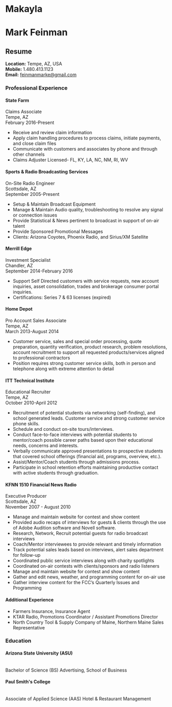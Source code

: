 # Makayla
<h1>Mark Feinman</h1>

<h2>Resume</h2>

<b>Location:</b> Tempe, AZ, USA<br>
  <b>Mobile:</b> 1.480.413.1123<br>
  <b>Email:</b> <a href="mailto:feinmanmarke@gmail.com">feinmanmarke@gmail.com</a>

<h3>Professional Experience</h3>

<h4>State Farm</h4>
<p>Claims Associate<br>
Tempe, AZ<br>
February 2016-Present</p>
<ul>
  <li>Receive and review claim information</li>
  <li>Apply claim handling procedures to process claims, initiate payments, and close claim files</li>
  <li>Communicate with customers and associates by phone and through other channels</li>
  <li>Claims Adjuster Licensed- FL, KY, LA, NC, NM, RI, WV</li>
</ul>

<h4>Sports & Radio Broadcasting Services</h4> 
<p>On-Site Radio Engineer<br>
Scottsdale, AZ<br>
September 2005-Present</p>
<ul>
   <li>Setup & Maintain Broadcast Equipment</li>
   <li>Manage & Maintain Audio quality, troubleshooting to resolve any signal or connection issues</li>
   <li>Provide Statistical & News pertinent to broadcast in support of on-air talent</li>
   <li>Provide Sponsored Promotional Messages</li>
   <li>Clients: Arizona Coyotes, Phoenix Radio, and Sirius/XM Satellite</li>
</ul>

<h4>Merrill Edge</h4>
<p>Investment Specialist<br>
Chandler, AZ<br>
September 2014-February 2016</p>
<ul>
   <li> Support Self Directed customers with service requests, new account inquiries, asset consolidation, trades and brokerage consumer         portal inquiries. </li>
   <li>Certifications: Series 7 & 63 licenses (expired)</li>
</ul>

<h4>Home Depot</h4>
<p>Pro Account Sales Associate<br>
Tempe, AZ<br>
March 2013-August 2014</p>
<ul>
   <li>Customer service, sales and special order processing, quote preparation, quantity verification, product research, problem 
       resolutions, account recruitment to support all requested products/services aligned to professional contractors </li>
   <li>Position requires strong customer service skills, both in person and telephone along with extreme attention to detail</li>
</ul>  

<h4>ITT Technical Institute</h4> 
<p> Educational Recruiter <br>
Tempe, AZ<br>
October 2010-April 2012</p>
<ul>
   <li>Recruitment of potential students via networking (self-finding), and school 
     generated leads. Customer service and strong customer service phone skills.</li>
   <li>Schedule and conduct on-site tours/interviews. </li>
   <li>Conduct face-to-face interviews with potential students to mentor/coach possible 
      career paths based upon their educational needs, concerns and interests. </li>
   <li>Verbally communicate approved presentations to prospective students that    
     covered school offerings (financial aid, programs, overview, etc.).</li>
   <li> Assist/Mentor/Coach students through admissions process.</li>
   <li> Participate in school retention efforts maintaining productive contact with active 
     students through graduation.</li>
</ul>

<h4>KFNN 1510 Financial News Radio</h4> 
<p> Executive Producer <br>
Scottsdale, AZ<br>
November 2007 - August 2010</p>
<ul>
    <li>Manage and maintain website for contest and show content </li>
    <li>Provided audio recaps of interviews for guests & clients through the use of Adobe Audition software and Novell software. </li>
    <li>Research, Network, Recruit potential guests for radio broadcast interviews </li>
    <li>Coach/Mentor interviewees to provide relevant and timely information </li>
    <li>Track potential sales leads based on interviews, alert sales department for follow-up </li>
    <li>Coordinated public service interviews along with charity spotlights </li>
    <li>Coordinated on-air contests with clients/sponsors and radio listeners</li>
    <li>Manage and maintain website for contest and show content</li>
    <li>Gather and edit news, weather, and programming content for on-air use</li>
    <li>Gather interview content for the FCC’s Quarterly Issues and Programming</li>
</ul>

<h4>Additional Experience</h4>
<ul>
  <li>Farmers Insurance, Insurance Agent</li>
  <li>KTAR Radio, Promotions Coordinator / Assistant Promotions Director</li>
  <li>North Country Tool & Supply Company of Maine, Northern Maine Sales Representative</li>
  </ul>

<h3>Education</h3>

<h4>Arizona State University (ASU)</h4><br>
Bachelor of Science (BS) Advertising, School of Business

<h4>Paul Smith's College</h4><br>
Associate of Applied Science (AAS) Hotel & Restaurant Management
